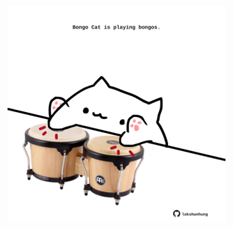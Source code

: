 <!-- built at 31/05/2024, 01:26:06 UTC -->
<p align="center">
  <img width="500" height="500" src="./ReadmeImage.svg">
</p>
